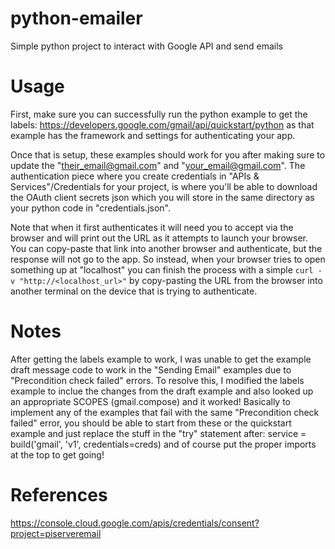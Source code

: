 # python-emailer
Simple python project to interact with Google API and send emails

# Usage
First, make sure you can successfully run the python example to get the labels: https://developers.google.com/gmail/api/quickstart/python as that example has the framework and settings for authenticating your app.

Once that is setup, these examples should work for you after making sure to update the "their_email@gmail.com" and "your_email@gmail.com". The authentication piece where you create credentials in "APIs & Services"/Credentials for your project, is where you'll be able to download the OAuth client secrets json which you will store in the same directory as your python code in "credentials.json".

Note that when it first authenticates it will need you to accept via the browser and will print out the URL as it attempts to launch your browser. You can copy-paste that link into another browser and authenticate, but the response will not go to the app. So instead, when your browser tries to open something up at "localhost" you can finish the process with a simple ```curl -v "http://<localhost_url>"``` by copy-pasting the URL from the browser into another terminal on the device that is trying to authenticate.

# Notes
After getting the labels example to work, I was unable to get the example draft message code to work in the "Sending Email" examples due to "Precondition check failed" errors.
To resolve this, I modified the labels example to inclue the changes from the draft example and also looked up an appropriate SCOPES (gmail.compose) and it worked!
Basically to implement any of the examples that fail with the same "Precondition check failed" error, you should be able to start from these or the quickstart example and just replace the stuff in the "try" statement after:  service = build('gmail', 'v1', credentials=creds) and of course put the proper imports at the top to get going!

# References
https://console.cloud.google.com/apis/credentials/consent?project=piserveremail

